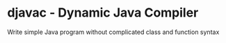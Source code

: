 # djavac - Dynamic Java Compiler
Write simple Java program without complicated class and function syntax
